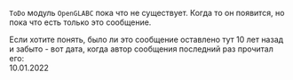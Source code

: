 


`ToDo` модуль `OpenGLABC` пока что не существует. Когда то он появится, но пока что есть только это сообщение.

Если хотите понять, было ли это сообщение оставлено тут 10 лет назад и забыто - вот дата, когда автор сообщения последний раз прочитал его:\
10.01.2022


